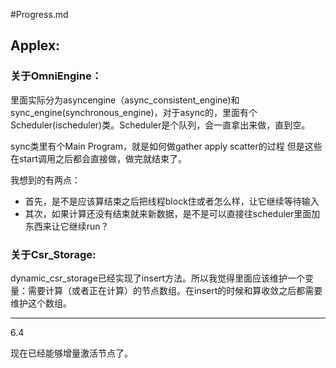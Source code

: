 #Progress.md


Applex:
---

### 关于OmniEngine：

里面实际分为asyncengine（async_consistent_engine)和sync_engine(synchronous_engine)，对于async的，里面有个Scheduler(ischeduler)类。Scheduler是个队列，会一直拿出来做，直到空。

sync类里有个Main Program，就是如何做gather apply scatter的过程
但是这些在start调用之后都会直接做，做完就结束了。

我想到的有两点：

* 首先，是不是应该算结束之后把线程block住或者怎么样，让它继续等待输入
* 其次，如果计算还没有结束就来新数据，是不是可以直接往scheduler里面加东西来让它继续run？

### 关于Csr_Storage:

dynamic_csr_storage已经实现了insert方法。所以我觉得里面应该维护一个变量：需要计算（或者正在计算）的节点数组。在insert的时候和算收敛之后都需要维护这个数组。


---

6.4

现在已经能够增量激活节点了。